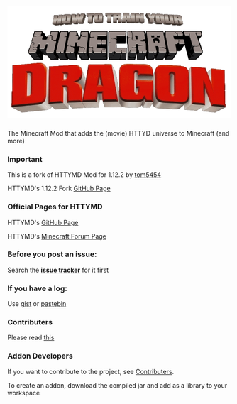 
![](src/main/resources/logo.png)
===============
The Minecraft Mod that adds the (movie) HTTYD universe to Minecraft (and more)

### Important
This is a fork of HTTYMD Mod for 1.12.2 by [tom5454](https://github.com/tom5454)

HTTYMD's 1.12.2 Fork [GitHub Page](https://github.com/tom5454/HTTYMD-Mod)

### Official Pages for HTTYMD
HTTYMD's [GitHub Page](https://github.com/HTTYMD-Team/HTTYMD-Mod)

HTTYMD's [Minecraft Forum Page](https://www.minecraftforum.net/forums/mapping-and-modding-java-edition/minecraft-mods/wip-mods/1444480-wip-how-to-train-your-minecraft-dragon-v1-1-0)

### Before you post an issue:
Search the **[issue tracker][1]** for it first

### If you have a log:
Use [gist](https://gist.github.com) or [pastebin](http://pastebin.com/)

### Contributers

Please read [this](CONTRIBUTING.md)

### Addon Developers

If you want to contribute to the project, see [Contributers](#contributers).

To create an addon, download the compiled jar and add as a library to your workspace

[1]: https://github.com/HTTYMD-Team/HTTYMD-Mod/issues
